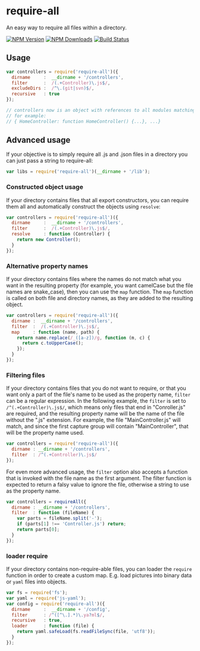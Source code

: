 # require-all

An easy way to require all files within a directory.

[![NPM Version][npm-image]][npm-url]
[![NPM Downloads][downloads-image]][downloads-url]
[![Build Status][travis-image]][travis-url]

## Usage

```js
var controllers = require('require-all')({
  dirname     :  __dirname + '/controllers',
  filter      :  /(.+Controller)\.js$/,
  excludeDirs :  /^\.(git|svn)$/,
  recursive   : true
});

// controllers now is an object with references to all modules matching the filter
// for example:
// { HomeController: function HomeController() {...}, ...}
```

## Advanced usage

If your objective is to simply require all .js and .json files in a directory you can just pass a string to require-all:

``` js
var libs = require('require-all')(__dirname + '/lib');
```

### Constructed object usage

If your directory contains files that all export constructors, you can require them all and automatically construct the objects using `resolve`:

```js
var controllers = require('require-all')({
  dirname     :  __dirname + '/controllers',
  filter      :  /(.+Controller)\.js$/,
  resolve     : function (Controller) {
    return new Controller();
  }
});
```

### Alternative property names

If your directory contains files where the names do not match what you want in the resulting property (for example, you want camelCase but the file names are snake_case), then you can use the `map` function. The `map` function is called on both file and directory names, as they are added to the resulting object.

```js
var controllers = require('require-all')({
  dirname :  __dirname + '/controllers',
  filter  :  /(.+Controller)\.js$/,
  map     : function (name, path) {
    return name.replace(/_([a-z])/g, function (m, c) {
      return c.toUpperCase();
    });
  }
});
```

### Filtering files

If your directory contains files that you do not want to require, or that you want only a part of the file's name to be used as the property name, `filter` can be a regular expression. In the following example, the `filter` is set to `/^(.+Controller)\.js$/`, which means only files that end in "Conroller.js" are required, and the resulting property name will be the name of the file without the ".js" extension. For example, the file "MainController.js" will match, and since the first capture group will contain "MainController", that will be the property name used.

```js
var controllers = require('require-all')({
  dirname : __dirname + '/controllers',
  filter  : /^(.+Controller)\.js$/
});
```

For even more advanced usage, the `filter` option also accepts a function that is invoked with the file name as the first argument. The filter function is expected to return a falsy value to ignore the file, otherwise a string to use as the property name.

```js
var controllers = requireAll({
  dirname : __dirname + '/controllers',
  filter  : function (fileName) {
    var parts = fileName.split('-');
    if (parts[1] !== 'Controller.js') return;
    return parts[0];
  }
});
```

### loader require

If your directory contains non-require-able files, you can loader the `require` function in order to create a custom map. E.g. load pictures into binary data or `yaml` files into objects.

```js
var fs = require('fs');
var yaml = require('js-yaml');
var config = require('require-all')({
  dirname     :  __dirname + '/config',
  filter      : /^([^\.].*)\.ya?ml$/,
  recursive   : true,
  loader      : function (file) {
    return yaml.safeLoad(fs.readFileSync(file, 'utf8'));
  }
});
```

[npm-image]: https://img.shields.io/npm/v/require-all.svg
[npm-url]: https://npmjs.org/package/require-all
[downloads-image]: https://img.shields.io/npm/dm/require-all.svg
[downloads-url]: https://npmjs.org/package/require-all
[travis-image]: https://img.shields.io/travis/felixge/node-require-all/master.svg
[travis-url]: https://travis-ci.org/felixge/node-require-all
